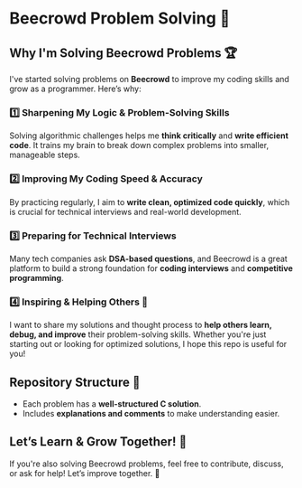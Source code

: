 # Beecrowd Problem Solving 🚀

## Why I'm Solving Beecrowd Problems 🏆

I've started solving problems on **Beecrowd** to improve my coding skills and grow as a programmer. Here’s why:

### 1️⃣ Sharpening My Logic & Problem-Solving Skills  
Solving algorithmic challenges helps me **think critically** and **write efficient code**. It trains my brain to break down complex problems into smaller, manageable steps.

### 2️⃣ Improving My Coding Speed & Accuracy  
By practicing regularly, I aim to **write clean, optimized code quickly**, which is crucial for technical interviews and real-world development.

### 3️⃣ Preparing for Technical Interviews  
Many tech companies ask **DSA-based questions**, and Beecrowd is a great platform to build a strong foundation for **coding interviews** and **competitive programming**.

### 4️⃣ Inspiring & Helping Others 🤝  
I want to share my solutions and thought process to **help others learn, debug, and improve** their problem-solving skills. Whether you're just starting out or looking for optimized solutions, I hope this repo is useful for you!

## Repository Structure 📂
- Each problem has a **well-structured C solution**.
- Includes **explanations and comments** to make understanding easier.

## Let’s Learn & Grow Together! 🚀
If you're also solving Beecrowd problems, feel free to contribute, discuss, or ask for help! Let’s improve together. 💪

